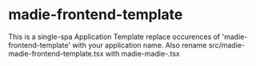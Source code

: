 # madie-frontend-template

This is a single-spa Application Template replace occurences of 'madie-frontend-template' with your application name.  Also rename src/madie-madie-frontend-template.tsx with madie-madie-<your app>.tsx


